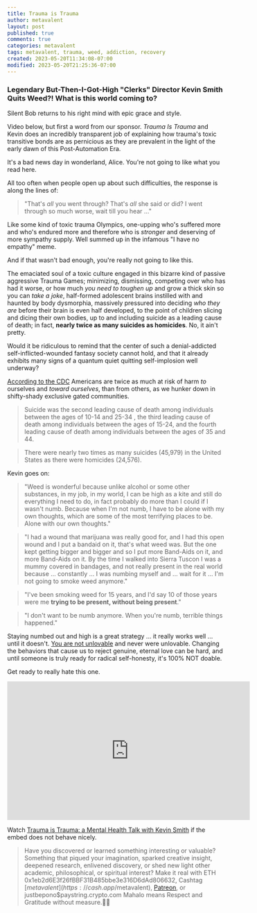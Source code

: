 ```yaml
---
title: Trauma is Trauma
author: metavalent
layout: post
published: true
comments: true
categories: metavalent
tags: metavalent, trauma, weed, addiction, recovery
created: 2023-05-20T11:34:08-07:00
modified: 2023-05-20T21:25:36-07:00
---
```


### Legendary But-Then-I-Got-High "Clerks" Director Kevin Smith Quits Weed?! What is this world coming to?

Silent Bob returns to his right mind with epic grace and style.

Video below, but first a word from our sponsor. *Trauma Is Trauma* and Kevin does an incredibly transparent job of explaining how trauma's toxic transitive bonds are as pernicious as they are prevalent in the light of the early dawn of this Post-Automation Era.

It's a bad news day in wonderland, Alice. You're not going to like what you read here.

All too often when people open up about such difficulties, the response is along the lines of:

> "That's *all* you went through? That's *all* she said or did? I went through so much worse, wait till you hear ..."

Like some kind of toxic trauma Olympics, one-upping who's suffered more and who's endured more and therefore who is *stronger* and deserving of more sympathy supply. Well summed up in the infamous "I have no empathy" meme.

<!--
... and who therefore takes on the self-appointed *burden* and responsibility to judging and micro-managing the behavior of everyone on the island. Who should stay and who should go. Woe is me with my infinite burden of such *kindness* to dispense throughout the community, to bless those who obey and comply and curse those who dare oppose my merciless *kindness*. 
-->

And if that wasn't bad enough, you're really not going to like this.

The emaciated soul of a toxic culture engaged in this bizarre kind of passive aggressive Trauma Games; minimizing, dismissing, competing over who has had it worse, or how much *you need to toughen up* and grow a thick skin so you can *take a joke*, half-formed adolescent brains instilled with and haunted by body dysmorphia, massively pressured into deciding *who they are* before their brain is even half developed, to the point of children slicing and dicing their own bodies, up to and including suicide as a leading cause of death; in fact, **nearly twice as many suicides as homicides**. No, it ain't pretty.

Would it be ridiculous to remind that the center of such a denial-addicted self-inflicted-wounded fantasy society cannot hold, and that it already exhibits many signs of a quantum quiet quitting self-implosion well underway?

[According to the CDC](https://www.nimh.nih.gov/health/statistics/suicide) Americans are twice as much at risk of harm *to* ourselves and *toward ourselves*, than from others, as we hunker down in shifty-shady exclusive gated communities.

> Suicide was the second leading cause of death among individuals between the ages of 10-14 and 25-34 , the third leading cause of death among individuals between the ages of 15-24, and the fourth leading cause of death among individuals between the ages of 35 and 44.

> There were nearly two times as many suicides (45,979) in the United States as there were homicides (24,576).

Kevin goes on:

> "Weed is wonderful because unlike alcohol or some other substances, in my job, in my world, I can be high as a kite and still do everything I need to do, in fact probably do more than I could if I wasn't numb. Because when I'm not numb, I have to be alone with my own thoughts, which are some of the most terrifying places to be. Alone with our own thoughts."

> "I had a wound that marijuana was really good for, and I had this open wound and I put a bandaid on it, that's what weed was. But the one kept getting bigger and bigger and so I put more Band-Aids on it, and more Band-Aids on it. By the time I walked into Sierra Tuscon I was a mummy covered in bandages, and not really present in the real world because ...  constantly ... I was numbing myself and ... wait for it ... I'm not going to smoke weed anymore."

> "I've been smoking weed for 15 years, and I'd say 10 of those years were me **trying to be present, without being present**."

> "I don't want to be numb anymore. When you're numb, terrible things happened." 

Staying numbed out and high is a great strategy ... it really works well ... until it doesn't. [You are not unlovable](https://youtu.be/nvYqeb6-_KI) and never were unlovable. Changing the behaviors that cause us to reject genuine, eternal love can be hard, and until someone is truly ready for radical self-honesty, it's 100% NOT doable.

Get ready to really hate this one.

<iframe id="ytplayer" type="text/html" width="560" height="320" src="https://www.youtube.com/embed/JBvc7Ny4iUk?autoplay=1"
  frameborder="0"></iframe>

Watch [Trauma is Trauma: a Mental Health Talk with Kevin Smith](https://youtu.be/JBvc7Ny4iUk) if the embed does not behave nicely.

<!-- For custom thumbnail
![alt text](/assets/images/image.jpg "title")
-->

<p></p>
<p></p>
<p></p>

> Have you discovered or learned something interesting or valuable? Something that piqued your imagination, sparked creative insight, deepened research, enlivened discovery, or shed new light other academic, philosophical, or spiritual interest? Make it real with ETH 0x1eb2d6E3f26fBBF31B485bbe3e316D6dAd806632, Cashtag [$metavalent](https://cash.app/$metavalent), [Patreon](https://patreon.com/metavalent), or justbepono$paystring.crypto.com Mahalo means Respect and Gratitude without measure.🙏🏼
